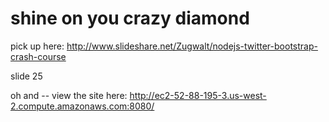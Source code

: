 # shine on you crazy diamond

pick up here:
http://www.slideshare.net/Zugwalt/nodejs-twitter-bootstrap-crash-course

slide 25


oh and -- view the site here:
http://ec2-52-88-195-3.us-west-2.compute.amazonaws.com:8080/
